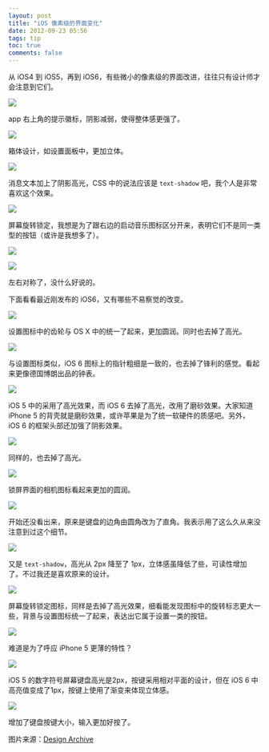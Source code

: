 ```yaml
---
layout: post
title: "iOS 像素级的界面变化"
date: 2012-09-23 05:56
tags: tip
toc: true
comments: false
---
```


从 iOS4 到 iOS5，再到 iOS6，有些微小的像素级的界面改进，往往只有设计师才会注意到它们。

![](http://i93.photobucket.com/albums/l57/ShakeSpace/vm_01_iconbadge_zps013f3e6e.jpg)

app 右上角的提示徽标，阴影减弱，使得整体感更强了。

![](http://i93.photobucket.com/albums/l57/ShakeSpace/vm_02_boxdesign_zps14f7570a.jpg)

箱体设计，如设置面板中，更加立体。

![](http://i93.photobucket.com/albums/l57/ShakeSpace/vm_04_messagetext_zps78c83a0b.jpg)

消息文本加上了阴影高光，CSS 中的说法应该是 `text-shadow` 吧，我个人是非常喜欢这个效果。

![](http://i93.photobucket.com/albums/l57/ShakeSpace/vm_03_rotatelock_zpscd7d4dbf.jpg)

屏幕旋转锁定，我想是为了跟右边的启动音乐图标区分开来，表明它们不是同一类型的按钮（或许是我想多了）。

![](http://i93.photobucket.com/albums/l57/ShakeSpace/vm_05_homeicon_zpsca574807.jpg)

![](http://i93.photobucket.com/albums/l57/ShakeSpace/vm_05_homeicon2_zps97206dd3.jpg)

左右对称了，没什么好说的。

下面看看最近刚发布的 iOS6，又有哪些不易察觉的改变。

![](http://i93.photobucket.com/albums/l57/ShakeSpace/__setting_zps190c9226.jpg)

设置图标中的齿轮与 OS X 中的统一了起来，更加圆润。同时也去掉了高光。

![](http://i93.photobucket.com/albums/l57/ShakeSpace/__clock_zps9b6d99ff.jpg)

与设置图标类似，iOS 6 图标上的指针粗细是一致的，也去掉了锋利的感觉。看起来更像德国博朗出品的钟表。

![](http://i93.photobucket.com/albums/l57/ShakeSpace/__header_zps900803ec.jpg)

iOS 5 中的采用了高光效果，而 iOS 6 去掉了高光，改用了磨砂效果。大家知道 iPhone 5 的背壳就是磨砂效果，或许苹果是为了统一软硬件的质感吧。另外，iOS 6 的框架头部还加强了阴影效果。

![](http://i93.photobucket.com/albums/l57/ShakeSpace/__actionsheet_zpsf2c5f1dd.jpg)

同样的，也去掉了高光。

![](http://i93.photobucket.com/albums/l57/ShakeSpace/__camera_zpseddab197.jpg)

锁屏界面的相机图标看起来更加的圆润。

![](http://i93.photobucket.com/albums/l57/ShakeSpace/__corner_zps3de29696.jpg)

开始还没看出来，原来是键盘的边角由圆角改为了直角。我表示用了这么久从来没注意到过这个细节。

![](http://i93.photobucket.com/albums/l57/ShakeSpace/__message_zpsd7b4f829.jpg)

又是 `text-shadow`，高光从 2px 降至了 1px，立体感虽降低了些，可读性增加了。不过我还是喜欢原来的设计。

![](http://i93.photobucket.com/albums/l57/ShakeSpace/__rotate_lock_zps20117574.jpg)

屏幕旋转锁定图标，同样是去掉了高光效果，细看能发现图标中的旋转标志更大一些，背景与设置图标统一了起来，表达出它属于设置一类的按钮。

![](http://i93.photobucket.com/albums/l57/ShakeSpace/__serachbar_zpse36addbf.jpg)

难道是为了呼应 iPhone 5 更薄的特性？

![](http://i93.photobucket.com/albums/l57/ShakeSpace/__keyboard_zps03f2a3f8.jpg)

iOS 5 的数字符号屏幕键盘高光是2px，按键采用相对平面的设计，但在 iOS 6 中高亮值变成了1px，按键上使用了渐变来体现立体感。

![](http://i93.photobucket.com/albums/l57/ShakeSpace/__key_pitch_zpsb52122ad.jpg)

增加了键盘按键大小，输入更加好按了。

图片来源：[Design Archive](http://stam-design-stam.blogspot.jp)
